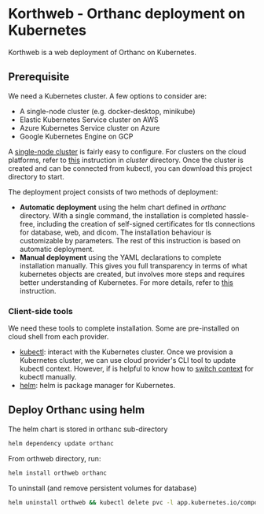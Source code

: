 # Korthweb - Orthanc deployment on Kubernetes
Korthweb is a web deployment of Orthanc on Kubernetes. 

## Prerequisite
We need a Kubernetes cluster. A few options to consider are:
* A single-node cluster (e.g. docker-desktop, minikube)
* Elastic Kubernetes Service cluster on AWS
* Azure Kubernetes Service cluster on Azure
* Google Kubernetes Engine on GCP

A [single-node cluster](https://docs.docker.com/desktop/kubernetes/#:~:text=To%20enable%20Kubernetes%20support%20and,them%20manually%20is%20not%20supported.) is fairly easy to configure. For clusters on the cloud platforms, refer to [this](https://github.com/digihunch/korthweb/blob/main/cluster/README.md) instruction in *cluster* directory. Once the cluster is created and can be connected from kubectl, you can download this project directory to start. 

The deployment project consists of two methods of deployment:
* **Automatic deployment** using the helm chart defined in *orthanc* directory. With a single command, the installation is completed hassle-free, including the creation of self-signed certificates for tls connections for database, web, and dicom. The installation behaviour is customizable by parameters. The rest of this instruction is based on automatic deployment.
* **Manual deployment** using the YAML declarations to complete installation manually. This gives you full transparency in terms of what kubernetes objects are created, but involves more steps and requires better understanding of Kubernetes. For more details, refer to [this](https://github.com/digihunch/korthweb/tree/main/manual) instruction.

### Client-side tools
We need these tools to complete installation. Some are pre-installed on cloud shell from each provider.
* [kubectl](https://kubernetes.io/docs/tasks/tools/#kubectl): interact with the Kubernetes cluster. Once we provision a Kubernetes cluster, we can use cloud provider's CLI tool to update kubectl context. However, if is helpful to know how to [switch context](https://kubernetes.io/docs/tasks/access-application-cluster/configure-access-multiple-clusters/) for kubectl manually.
* [helm](https://helm.sh/docs/intro/install/): helm is package manager for Kubernetes.

## Deploy Orthanc using helm
The helm chart is stored in orthanc sub-directory
```sh
helm dependency update orthanc
```
From orthweb directory, run:
```sh
helm install orthweb orthanc
```
To uninstall (and remove persistent volumes for database) 
```sh
helm uninstall orthweb && kubectl delete pvc -l app.kubernetes.io/component=postgresql
```
